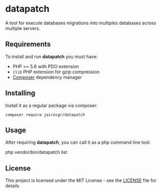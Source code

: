 # datapatch

A tool for execute databases migrations into multiples databases across multiple
servers.

## Requirements

To install and run **datapatch** you must have:

 * PHP >= 5.6 with PDO extension
 * `zlib` PHP extension for gzip compression
 * [Composer](https://getcomposer.org/) dependency manager

## Installing

Install it as a regular package via composer:

    composer require jairocgr/datapatch

## Usage

After requiring **datapatch**, you can call it as a php command line tool:

   php vendor/bin/datapatch list

## License

This project is licensed under the MIT License - see the
[LICENSE](LICENSE) file for details

